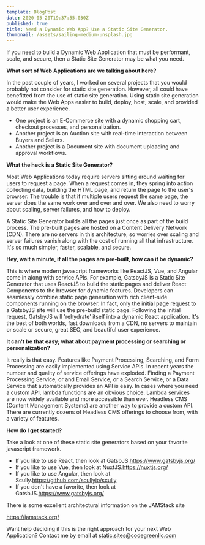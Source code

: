 ```yaml
---
template: BlogPost
date: 2020-05-20T19:37:55.030Z
published: true
title: Need a Dynamic Web App? Use a Static Site Generator.
thumbnail: /assets/sailing-medium-unsplash.jpg
---
```

If you need to build a Dynamic Web Application that must be performant, scale, and secure, then a Static Site Generator may be what you need.



**What sort of Web Applications are we talking about here?**

In the past couple of years, I worked on several projects that you would probably not consider for static site generation. However, all could have benefitted from the use of static site generation. Using static site generation would make the Web Apps easier to build, deploy, host, scale, and provided a better user experience.

* One project is an E-Commerce site with a dynamic shopping cart, checkout processes, and personalization.
* Another project is an Auction site with real-time interaction between Buyers and Sellers.
* Another project is a Document site with document uploading and approval workflows.



**What the heck is a Static Site Generator?**

Most Web Applications today require servers sitting around waiting for users to request a page. When a request comes in, they spring into action collecting data, building the HTML page, and return the page to the user's browser. The trouble is that if multiple users request the same page, the server does the same work over and over and over. We also need to worry about scaling, server failures, and how to deploy.



A Static Site Generator builds all the pages just once as part of the build process. The pre-built pages are hosted on a Content Delivery Network (CDN). There are no servers in this architecture, so worries over scaling and server failures vanish along with the cost of running all that infrastructure. It's so much simpler, faster, scalable, and secure.



**Hey, wait a minute, if all the pages are pre-built, how can it be dynamic?**

This is where modern javascript frameworks like ReactJS, Vue, and Angular come in along with service APIs. For example, GatsbyJS is a Static Site Generator that uses ReactJS to build the static pages and deliver React Components to the browser for dynamic features. Developers can seamlessly combine static page generation with rich client-side components running on the browser. In fact, only the initial page request to a GatsbyJS site will use the pre-build static page. Following the initial request, GatsbyJS will 'rehydrate' itself into a dynamic React application. It's the best of both worlds, fast downloads from a CDN, no servers to maintain or scale or secure, great SEO, and beautiful user experience.



**It can't be that easy; what about payment processing or searching or personalization?**

It really is that easy. Features like Payment Processing, Searching, and Form Processing are easily implemented using Service APIs. In recent years the number and quality of service offerings have exploded. Finding a Payment Processing Service, or and Email Service, or a Search Service, or a Data Service that automatically provides an API is easy. In cases where you need a custom API, lambda functions are an obvious choice. Lambda services are now widely available and more accessible than ever. Headless CMS (Content Management Systems) are another way to provide a custom API. There are currently dozens of Headless CMS offerings to choose from, with a variety of features.



**How do I get started?**

Take a look at one of these static site generators based on your favorite javascript framework.

* If you like to use React, then look at GatsbJS.<https://www.gatsbyjs.org/>
* If you like to use Vue, then look at NuxtJS.<https://nuxtjs.org/>
* If you like to use Angular, then look at Scully.<https://github.com/scullyio/scully>
* If you don't have a favorite, then look at GatsbJS.<https://www.gatsbyjs.org/>

There is some excellent architectural information on the JAMStack site

<https://jamstack.org/>



Want help deciding if this is the right approach for your next Web Application? Contact me by email at static.sites@codegreenllc.com
